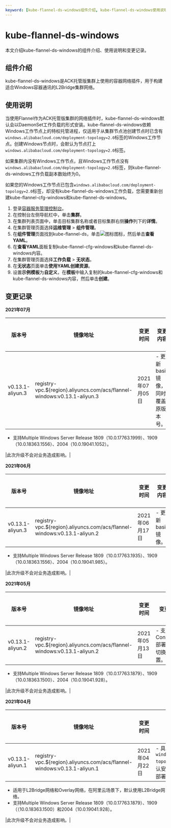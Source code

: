 ```yaml
---
keyword: [kube-flannel-ds-windows组件介绍, kube-flannel-ds-windows使用说明, kube-flannel-ds-windows组件变更记录]
---
```


# kube-flannel-ds-windows

本文介绍kube-flannel-ds-windows的组件介绍、使用说明和变更记录。

## 组件介绍

kube-flannel-ds-windows是ACK托管版集群上使用的容器网络插件，用于构建适合Windows容器通讯的L2Bridge集群网络。

## 使用说明

当使用Flannel作为ACK托管版集群的网络插件时，kube-flannel-ds-windows默认会以DaemonSet工作负载的形式安装。kube-flannel-ds-windows依赖Windows工作节点上的特权托管进程，仅适用于从集群节点池创建节点时已含有`windows.alibabacloud.com/deployment-topology=2.0`标签的Windows工作节点。创建Windows节点时，会默认为节点打上`windows.alibabacloud.com/deployment-topology=2.0`标签。

如果集群内没有Windows工作节点，且Windows工作节点没有`windows.alibabacloud.com/deployment-topology=2.0`标签，则kube-flannel-ds-windows工作负载副本数始终为0。

如果您的Windows工作节点已包含`windows.alibabacloud.com/deployment-topology=2.0`标签，却没有kube-flannel-ds-windows工作负载，您需要重新创建kube-flannel-cfg-windows和kube-flannel-ds-windows。

1.  登录[容器服务管理控制台](https://cs.console.aliyun.com)。
2.  在控制台左侧导航栏中，单击**集群**。
3.  在集群列表页面中，单击目标集群名称或者目标集群右侧**操作**列下的**详情**。
4.  在集群管理页面选择**运维管理** \> **组件管理**。
5.  在**组件管理**页面找到kube-flannel-ds，单击![图标](https://static-aliyun-doc.oss-accelerate.aliyuncs.com/assets/img/zh-CN/3687983261/p283826.png)图标，然后单击**查看YAML**。
6.  在**查看YAML**面板复制kube-flannel-cfg-windows和kube-flannel-ds-windows内容。
7.  在集群管理页面选择**工作负载** \> **无状态**。
8.  在**无状态**页面单击**使用YAML创建资源**。
9.  设置**示例模板**为**自定义**，在**模板**中输入复制的kube-flannel-cfg-windows和kube-flannel-ds-windows内容，然后单击**创建**。

## 变更记录

**2021年07月**

|版本号|镜像地址|变更时间|变更内容|变更影响|
|---|----|----|----|----|
|v0.13.1-aliyun.3|registry-vpc.$\{region\}.aliyuncs.com/acs/flannel-windows:v0.13.1-aliyun.3|2021年07月05日|-   更新basic镜像，同时覆盖原版本号。
-   支持Multiple Windows Server Release 1809（10.0.17763.1999）、1909（10.0.18363.1556）、2004（10.0.19041.1052）。

|此次升级不会对业务造成影响。|

**2021年06月**

|版本号|镜像地址|变更时间|变更内容|变更影响|
|---|----|----|----|----|
|v0.13.1-aliyun.3|registry-vpc.$\{region\}.aliyuncs.com/acs/flannel-windows:v0.13.1-aliyun.2|2021年06月17日|-   更新basic镜像。
-   支持Multiple Windows Server Release 1809（10.0.17763.1935）、1909（10.0.18363.1556）、2004（10.0.19041.985）。

|此次升级不会对业务造成影响。|

**2021年05月**

|版本号|镜像地址|变更时间|变更内容|变更影响|
|---|----|----|----|----|
|v0.13.1-aliyun.2|registry-vpc.$\{region\}.aliyuncs.com/acs/flannel-windows:v0.13.1-aliyun.2|2021年05月13日|-   支持通过ContainerD部署时自动切换CNI配置。
-   支持Multiple Windows Server Release 1809（10.0.17763.1879）、1909（10.0.18363.1500）、2004（10.0.19041.928）。

|此次升级不会对业务造成影响。|

**2021年04月**

|版本号|镜像地址|变更时间|变更内容|变更影响|
|---|----|----|----|----|
|v0.13.1-aliyun.1|registry-vpc.$\{region\}.aliyuncs.com/acs/flannel-windows:v0.13.1-aliyun.1|2021年04月22日|-   具有`windows.alibabacloud.com/deployment-topology=2.0`标签的Windows节点会默认安装wins，可以通过wins在节点上代理部署Flannel。
-   适用于L2Bridge网络和Overlay网络，在阿里云场景下，默认使用L2Bridge网络。
-   支持Multiple Windows Server Release 1809（10.0.17763.1879）、1909（（10.0.18363.1500）和2004（10.0.19041.928）。

|此次升级不会对业务造成影响。|

